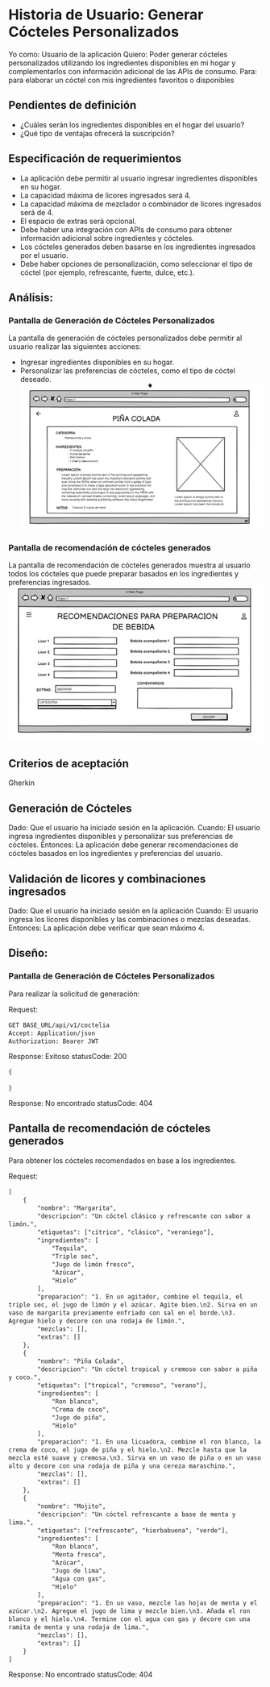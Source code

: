 # Historia de Usuario: Generar Cócteles Personalizados

Yo como: Usuario de la aplicación 
Quiero: Poder generar cócteles personalizados utilizando los ingredientes disponibles en mi hogar y complementarlos con información adicional de las APIs de consumo.
Para: para elaborar un cóctel con mis ingredientes favoritos o disponibles

## Pendientes de definición
- ¿Cuáles serán los ingredientes disponibles en el hogar del usuario?
- ¿Qué tipo de ventajas ofrecerá la suscripción?

## Especificación de requerimientos
- La aplicación debe permitir al usuario ingresar ingredientes disponibles en su hogar.
- La capacidad máxima de licores ingresados será 4.
- La capacidad máxima de mezclador o combinador de licores ingresados será de 4.
- El espacio de extras será opcional.
- Debe haber una integración con APIs de consumo para obtener información adicional sobre ingredientes y cócteles.
- Los cócteles generados deben basarse en los ingredientes ingresados por el usuario.
- Debe haber opciones de personalización, como seleccionar el tipo de cóctel (por ejemplo, refrescante, fuerte, dulce, etc.).

## Análisis: 
### Pantalla de Generación de Cócteles Personalizados
La pantalla de generación de cócteles personalizados debe permitir al usuario realizar las siguientes acciones:

- Ingresar ingredientes disponibles en su hogar.
- Personalizar las preferencias de cócteles, como el tipo de cóctel deseado.
![Alt text](Img7.png)

### Pantalla de recomendación de cócteles generados
La pantalla de recomendación de cócteles generados muestra al usuario todos los cócteles que puede preparar basados en los ingredientes y preferencias ingresados.
![Alt text](Img8.png)

## Criterios de aceptación
Gherkin

## Generación de Cócteles

Dado: Que el usuario ha iniciado sesión en la aplicación.
Cuando: El usuario ingresa ingredientes disponibles y personalizar sus preferencias de cócteles.
Entonces: La aplicación debe generar recomendaciones de cócteles basados en los ingredientes y preferencias del usuario.


## Validación de licores y combinaciones ingresados
Dado: Que el usuario ha iniciado sesión en la aplicación
Cuando: El usuario ingresa los licores disponibles y las combinaciones o mezclas deseadas.
Entonces: La aplicación debe verificar que sean máximo 4.
 
## Diseño: 
### Pantalla de Generación de Cócteles Personalizados
Para realizar la solicitud de generación:

Request:
```
GET BASE_URL/api/v1/coctelia
Accept: Application/json
Authorization: Bearer JWT
```
Response: Exitoso statusCode: 200
```
{

}
```
Response: No encontrado statusCode: 404

## Pantalla de recomendación de cócteles generados
Para obtener los cócteles recomendados en base a los ingredientes.

Request:
```
[
    {
        "nombre": "Margarita",
        "descripcion": "Un cóctel clásico y refrescante con sabor a limón.",
        "etiquetas": ["cítrico", "clásico", "veraniego"],
        "ingredientes": [
            "Tequila",
            "Triple sec",
            "Jugo de limón fresco",
            "Azúcar",
            "Hielo"
        ],
        "preparacion": "1. En un agitador, combine el tequila, el triple sec, el jugo de limón y el azúcar. Agite bien.\n2. Sirva en un vaso de margarita previamente enfriado con sal en el borde.\n3. Agregue hielo y decore con una rodaja de limón.",
        "mezclas": [],
        "extras": []
    },
    {
        "nombre": "Piña Colada",
        "descripcion": "Un cóctel tropical y cremoso con sabor a piña y coco.",
        "etiquetas": ["tropical", "cremoso", "verano"],
        "ingredientes": [
            "Ron blanco",
            "Crema de coco",
            "Jugo de piña",
            "Hielo"
        ],
        "preparacion": "1. En una licuadora, combine el ron blanco, la crema de coco, el jugo de piña y el hielo.\n2. Mezcle hasta que la mezcla esté suave y cremosa.\n3. Sirva en un vaso de piña o en un vaso alto y decore con una rodaja de piña y una cereza maraschino.",
        "mezclas": [],
        "extras": []
    },
    {
        "nombre": "Mojito",
        "descripcion": "Un cóctel refrescante a base de menta y lima.",
        "etiquetas": ["refrescante", "hierbabuena", "verde"],
        "ingredientes": [
            "Ron blanco",
            "Menta fresca",
            "Azúcar",
            "Jugo de lima",
            "Agua con gas",
            "Hielo"
        ],
        "preparacion": "1. En un vaso, mezcle las hojas de menta y el azúcar.\n2. Agregue el jugo de lima y mezcle bien.\n3. Añada el ron blanco y el hielo.\n4. Termine con el agua con gas y decore con una ramita de menta y una rodaja de lima.",
        "mezclas": [],
        "extras": []
    }
]
```

Response: No encontrado statusCode: 404

